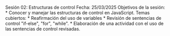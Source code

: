 Sesión 02: Estructuras de control
Fecha: 25/03/2025
Objetivos de la sesión:
	* Conocer y manejar las estructuras de control en JavaScript.
Temas cubiertos:
	* Reafirmación del uso de variables
	* Revisión de sentencias de control "if-else", "for", "while".
	* Elaboración de una actividad con el uso de las sentencias de control revisadas.
